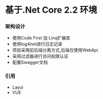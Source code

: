 <h1>基于.Net Core 2.2 环境</h1>
<h3>架构设计</h3>
<ul>
  <li>使用Code First 加 Linq扩展库</li>
  <li>使用log4net进行日志记录</li>
  <li>项目采用前后端分离方式,后端仅使用WebApi</li>
  <li>采用过滤器进行访问权限认证</li>
  <li>配置Swagger文档</li>
</ul>
<h3>引用</h3>
<ul>
  <li>Layui</li>
  <li>VUE</li>
</ul>
